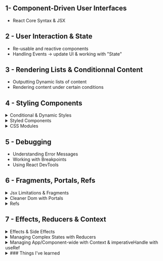 ## 1- Component-Driven User Interfaces
- React Core Syntax & JSX

## 2 - User Interaction & State
- Re-usable and reactive components
- Handling Events -> update UI & working with "State"

## 3 - Rendering Lists & Conditionnal Content
- Outputting Dynamic lists of content
- Rendering content under certain conditions

## 4 - Styling Components
<details>
	<summary>Conditional & Dynamic Styles </summary>  
  
```js	
<label style={{ color: !isValid ? 'red' : 'black' }}>Course Goal</label>
        <input
          style={{
            borderColor: !isValid ? 'red' : '#ccc',
            background: !isValid ? 'salmon' : 'transparent'
          }}
          type="text"
          onChange={goalInputChangeHandler}
        />
	
```  
</details>  

<details>
	<summary>Styled Components</summary>  
  
```js	
// npm install --save styled-components
import styled from 'styled-components';

const Button = styled.button`
  font: inherit;
  padding: 0.5rem 1.5rem;
  border: 1px solid #8b005d;
  color: white;
  background: #8b005d;
  box-shadow: 0 0 4px rgba(0, 0, 0, 0.26);
  cursor: pointer;
  &:focus {
    outline: none;
  }
  &:hover,
  &:active {
    background: #ac0e77;
    border-color: #ac0e77;
    box-shadow: 0 0 8px rgba(0, 0, 0, 0.26);
  }
`;
	
```  
</details>  

<details>
	<summary>CSS Modules </summary>  
  
```js	
import styles from './CourseInput.module.css';
	
  <div className={`${styles['form-control']} ${!isValid && styles.invalid}`}>
	
```  
</details>  
	
	
## 5 - Debugging 
- Understanding Error Messages
- Working with Breakpoints
- Using React DevTools

## 6 - Fragments, Portals, Refs

<details>
	<summary>Jsx Limitations & Fragments </summary>  
  
```js	
Const Wrapper = (props) => {
	return <div className='wrapper'>{props.children}<div>
	
	//
	return <React.Fragment>{props.children}<React.Fragment />
	//
	return <Fragment>{props.children}<Fragment />
	//
	return <>{props.children}</>
	
	// Should always return in one element
	
```  
</details>  

<details>
	<summary>Cleaner Dom with Portals </summary>  
  
```js	
import ReactDOM from "react-dom";

const ModalOverlay = (props) => {
	return <div className={styles.backdrop}></div>;
};

const ModalForm = (props) => {
	return <div className={styles.modal}>Modal</div>;
};

const Modal = (props) => {
	return (
		<Fragment>
			{props.form && ReactDOM.createPortal(<ModalOverlay />, document.getElementById("overlay"))}
			{props.form && ReactDOM.createPortal(<ModalForm />, document.getElementById("modal"))}
		</Fragment>
	);
};
export default Modal;

```  
</details>  


<details>
	<summary>Refs </summary>  
  
```js	

	const inputNameRef= useRef(); ref={inputNameRef}  
	const enteredName = inputNameRef.current.value;  
	<input ref={inputNameRef} />
	
	// useRef -> uncontrolledComponent(using DOM by Ref) | useState -> controlledComponent(use props and callbackFunc like onChange)
	
```  
</details> 

## 7 - Effects, Reducers & Context

<details>
	<summary>Effects & Side Effects  </summary>  
  
```js
	useEffect(() => {  
		const identifier = setTimeout(() => {  
			console.log("Checking form validity!");  
			setFormIsValid(enteredEmail.includes("@") && enteredPassword.trim().length > 6);  
		}, 1000);  
		return () => {  
			console.log("Clean up");  
			clearTimeout(identifier);  
		};  
	}, [enteredEmail, enteredPassword]);  
```  
	
</details>  
  

<details>
	<summary>Managing Complex States with Reducers </summary>  
  
```js
	const emailReducer = (state, action) => {  
		if (action.type === "USER_INPUT") {  
			return { value: action.val, isValid: action.val.includes("@") };  
		}  
		if (action.type === "INPUT_BLUR") {  
			return { value: state.value, isValid: state.value.includes("@") };  
		}  
		return { value: "", isValid: false };  
	};  

	const [emailState, dispatchEmail] = useReducer(emailReducer, { value: "", isValid: undefined });

	const { isValid: emailIsValid } = emailState;

useEffect(() => {
		const identifier = setTimeout(() => {
			console.log("running");
			setFormIsValid(emailIsValid && passwordIsValid);
		}, 1000);
		return () => {
			console.log("ends");
			clearTimeout(identifier);
		};
	}, [emailIsValid, passwordIsValid]);


	const emailChangeHandler = (event) => {
		dispatchEmail({ type: "USER_INPUT", val: event.target.value });
	
	};

	const validateEmailHandler = () => {
		dispatchEmail({ type: "INPUT_BLUR" });
	};
	
	return (<input type="email" id="email"  value={emailState.value} onChange={emailChangeHandler} onBlur={validateEmailHandler}  
```  
</details>  
  

<details>
	<summary>Managing App/Component-wide with Context & imperativeHandle with useRef  </summary>  
  
```js
const AuthContext = React.createContext({
	isLoggedIn: false,
	onLogout: () => {},
	onLogin: (email, password) => {},
});

export const AuthContextProvider = (props) => {
	const [isLoggedIn, setIsLoggedIn] = useState(false);

	useEffect(() => {
		const storedUserLoggedInInformation = localStorage.getItem("isLoggedIn");
		if (storedUserLoggedInInformation === "1") setIsLoggedIn(true);
	}, []);

	const logoutHandler = () => {
		localStorage.removeItem("isLoggedIn");
		setIsLoggedIn(false);
	};
	const logintHandler = () => {
		localStorage.setItem("isLoggedIn", "1");
		setIsLoggedIn(true);
	};

	return (
		<AuthContext.Provider value={{ isLoggedIn: isLoggedIn, onLogout: logoutHandler, onLogin: logintHandler }}>
			{props.children}
		</AuthContext.Provider>
	);
};  
```  
	
```js	
// ImperativeHandle / useRef to call method from parent element via ref
	// Parent Component
	const inputDataRef = useRef();
	const addItem = (e) => {
		e.preventDefault();
		inputDataRef.current.addOne();
	};
	
	return (
		<form className={styles.form}>
			<Input ref={inputDataRef} />
			<button onClick={addItem}>+ Add</button>
		</form>
	);
	
	// Child Component
const Input = React.forwardRef((props, ref) => {
	const inputRef = useRef();
	
	const activate = () => {
		console.log("focus");
		inputRef.current.focus();
	};

	const returnVal = () => {
		return inputRef.current.value;
	};

	const addOneMore = () => {
		inputRef.current.value++;
		console.log(inputRef.current.value);
	};

	useImperativeHandle(ref, () => {
		return { focus: activate, valReturn: returnVal, addOne: addOneMore };
	});

	return (
		<div className={styles.input}>
			<label>Amount</label>
			<input  ref={inputRef} type="number"></input>
```
</details>  



<details>  

<summary> ### Things I've learned </summary>  
		
#### props.items

    		<Expense items={expenses} />

#### Component function Card() {

- const classes = "card " + props.className;
- return <div className={classes}>{props.children}</div>;
  }
  }

##### DOM Element onClick

##### const [titleToChange, setNewTitleFunction] = useState('');

setNewTitleFunction('New Title');

##### onAddExpenseData={addExpenseDataHandler}

##### Lifting State Up

##### Outputting Dynamic List of Content

##### Rendering Content Under Certain Conditions
		
### Complex Reducer & Context Provider	
	
```js
	import CartContext from "./cart-context";
import { useReducer } from "react";

const defaultCarState = {
	items: [],
	totalAmount: 0,
};

const cartReducer = (state, action) => {
	if (action.type === "ADD") {
		const updatedTotalAmount = state.totalAmount + action.item.price * action.item.amount;

		const existingCartItemIndex = state.items.findIndex((item) => item.id === action.item.id);
		const existingCartItem = state.items[existingCartItemIndex];
		let updatedItems;

		if (existingCartItem) {
			const updatedItem = { ...existingCartItem, amount: existingCartItem.amount + action.item.amount };
			updatedItems = [...state.items];
			updatedItems[existingCartItemIndex] = updatedItem;
		} else {
			const updatedItem = { ...action.item };
			updatedItems = state.items.concat(action.item);
		}
		return {
			items: updatedItems,
			totalAmount: updatedTotalAmount,
		};
	}
	if (action.type === "REMOVE") {
	}
	return defaultCarState;
};

const CartProvider = (props) => {
	const [cartSate, dispatchCartAction] = useReducer(cartReducer, defaultCarState);

	const addItemToCartHandler = (item) => {
		dispatchCartAction({ type: "ADD", item: item });
	};

	const removeItemToCartHander = (id) => {
		dispatchCartAction({ type: "REMOVE", id: id });
	};

	const cartContext = {
		items: cartSate.items,
		totalAmount: 0,
		addItem: addItemToCartHandler,
		removeItem: removeItemToCartHander,
	};

	return <CartContext.Provider value={cartContext}>{props.children}</CartContext.Provider>;
};

export default CartProvider;

	```js
	
	#### useEffect & timer
	
	```js 
	const HeaderCartButton = (props) => {
	const [btnIsHighLighted, setBtnIsHighLighted] = useState(false);
	const cartCtx = useContext(CartContext);
	const { items } = cartCtx;

	const numberOfCartItems = items.reduce((curNumber, item) => {
		return curNumber + item.amount;
	}, 0);

	const btnClasses = `${classes.button} ${btnIsHighLighted ? classes.bump : ""} `;

	useEffect(() => {
		if (cartCtx.items.length === 0) {
			return;
		}
		setBtnIsHighLighted(true);
		const timer = setTimeout(() => {
			setBtnIsHighLighted(false);
		}, 300);

		return () => {
			clearTimeout(timer);
		};
	}, [items]);
	
	```js
	
	
	</details>




